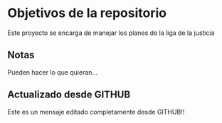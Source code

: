 # Objetivos de la repositorio

Este proyecto se encarga de manejar los planes de la liga de la justicia


## Notas

Pueden hacer lo que quieran...

## Actualizado desde GITHUB

Este es un mensaje  editado completamente desde GITHUB!!
